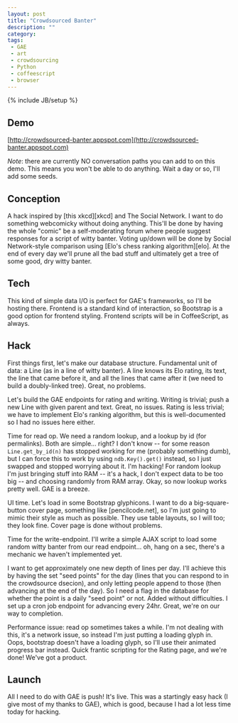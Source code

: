 ```yaml
---
layout: post
title: "Crowdsourced Banter"
description: ""
category: 
tags:
 - GAE
 - art
 - crowdsourcing
 - Python
 - coffeescript
 - browser
---
```

{% include JB/setup %}

## Demo

[http://crowdsourced-banter.appspot.com](http://crowdsourced-banter.appspot.com)

*Note*: there are currently NO conversation paths you can add to on this demo. This means you won't be able to do anything. Wait a day or so, I'll add some seeds.

## Conception
A hack inspired by [this xkcd][xkcd] and The Social Network. I want to do something webcomicky without doing anything. This'll be done by having the whole "comic" be a self-moderating forum where people suggest responses for a script of witty banter. Voting up/down will be done by Social Network-style comparison using [Elo's chess ranking algorithm][elo]. At the end of every day we'll prune all the bad stuff and ultimately get a tree of some good, dry witty banter.

<!--more-->

## Tech
This kind of simple data I/O is perfect for GAE's frameworks, so I'll be hosting there. Frontend is a standard kind of interaction, so Bootstrap is a good option for frontend styling. Frontend scripts will be in CoffeeScript, as always.

## Hack
First things first, let's make our database structure. Fundamental unit of data: a Line (as in a line of witty banter). A line knows its Elo rating, its text, the line that came before it, and all the lines that came after it (we need to build a doubly-linked tree). Great, no problems.

Let's build the GAE endpoints for rating and writing. Writing is trivial; push a new Line with given parent and text. Great, no issues. Rating is less trivial; we have to implement Elo's ranking algorithm, but this is well-documented so I had no issues here either.

Time for read op. We need a random lookup, and a lookup by id (for permalinks). Both are simple... right? I don't know -- for some reason `Line.get_by_id(n)` has stopped working for me (probably something dumb), but I can force this to work by using `ndb.Key().get()` instead, so I just swapped and stopped worrying about it. I'm hacking! For random lookup I'm just bringing stuff into RAM -- it's a hack, I don't expect data to be too big -- and choosing randomly from RAM array. Okay, so now lookup works pretty well. GAE is a breeze.

UI time. Let's load in some Bootstrap glyphicons. I want to do a big-square-button cover page, something like [pencilcode.net], so I'm just going to mimic their style as much as possible. They use table layouts, so I will too; they look fine. Cover page is done without problems.

Time for the write-endpoint. I'll write a simple AJAX script to load some random witty banter from our read endpoint... oh, hang on a sec, there's a mechanic we haven't implemented yet.

I want to get approximately one new depth of lines per day. I'll achieve this by having the set "seed points" for the day (lines that you can respond to in the crowdsource dsecion), and only letting people append to those (then advancing at the end of the day). So I need a flag in the database for whether the point is a daily "seed point" or not. Added without difficulties. I set up a cron job endpoint for advancing every 24hr. Great, we're on our way to completion.

Performance issue: read op sometimes takes a while. I'm not dealing with this, it's a network issue, so instead I'm just putting a loading glyph in. Oops, bootstrap doesn't have a loading glyph, so I'll use their animated progress bar instead. Quick frantic scripting for the Rating page, and we're done! We've got a product.

## Launch
All I need to do with GAE is push! It's live. This was a startingly easy hack (I give most of my thanks to GAE), which is good, because I had a lot less time today for hacking.

